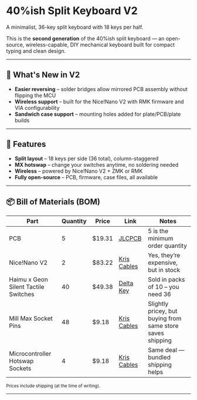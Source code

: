 # 40%ish Split Keyboard V2

A minimalist, 36-key split keyboard with 18 keys per half.

This is the **second generation** of the 40%ish split keyboard — an open-source, wireless-capable, DIY mechanical keyboard built for compact typing and clean design.

---

## 🚀 What's New in V2

- **Easier reversing** – solder bridges allow mirrored PCB assembly without flipping the MCU
- **Wireless support** – built for the Nice!Nano V2 with RMK firmware and VIA configurability
- **Sandwich case support** – mounting holes added for plate/PCB/plate builds

---

## 🧠 Features

- **Split layout** – 18 keys per side (36 total), column-staggered
- **MX hotswap** – change your switches anytime, no soldering needed
- **Wireless** – powered by Nice!Nano V2 + ZMK or RMK
- **Fully open-source** – PCB, firmware, case files, all available

---

## 📦 Bill of Materials (BOM)

| Part                                 | Quantity | Price   | Link                                                                                                                  | Notes                                                                                  |
|--------------------------------------|----------|---------|-----------------------------------------------------------------------------------------------------------------------|----------------------------------------------------------------------------------------|
| PCB                                  | 5        | $19.31  | [JLCPCB](https://jlcpcb.com/)                                                                                         | 5 is the minimum order quantity                                                        |
| Nice!Nano V2                         | 2        | $83.22  | [Kris Cables](https://kriscables.com/product/nicenano/)                                                               | Yes, they’re expensive, but in stock                                                   |
| Haimu x Geon Silent Tactile Switches | 40       | $49.38  | [Delta Key](https://deltakeyco.com/collections/geon-switches/products/haimu-x-geon-hg-yellow-silent-tactile-switches) | Sold in packs of 10 – you need 36                                                      |
| Mill Max Socket Pins                 | 48       | $9.18   | [Kris Cables](https://kriscables.com/product/mill-max-socket-pins/)                                                   | Slightly pricey, but buying from same store saves shipping                            |
| Microcontroller Hotswap Sockets      | 4        | $9.18   | [Kris Cables](https://kriscables.com/product/mill-max-low-profile-sockets/)                                           | Same deal — bundled shipping helps                                                     |

<sub>Prices include shipping (at the time of writing).</sub>

---

